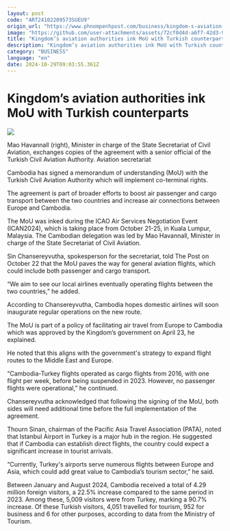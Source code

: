 ```yaml
---
layout: post
code: "ART24102209573SUEU9"
origin_url: "https://www.phnompenhpost.com/business/kingdom-s-aviation-authorities-ink-mou-with-turkish-counterparts-"
image: "https://github.com/user-attachments/assets/72cf0d4d-a6f7-42d3-9776-766ca2edafc2"
title: "Kingdom’s aviation authorities ink MoU with Turkish counterparts"
description: "​​Kingdom’s aviation authorities ink MoU with Turkish counterparts ​"
category: "BUSINESS"
language: "en"
date: 2024-10-29T09:03:55.361Z
---
```


# Kingdom’s aviation authorities ink MoU with Turkish counterparts

![](https://github.com/user-attachments/assets/0b25434b-bf25-4262-8d9e-1c3de3dfb00d)

Mao Havannall (right), Minister in charge of the State Secretariat of Civil Aviation, exchanges copies of the agreement with a senior official of the Turkish Civil Aviation Authority. Aviation secretariat

Cambodia has signed a memorandum of understanding (MoU) with the Turkish Civil Aviation Authority which will implement co-terminal rights.

The agreement is part of broader efforts to boost air passenger and cargo transport between the two countries and increase air connections between Europe and Cambodia.

The MoU was inked during the ICAO Air Services Negotiation Event (ICAN2024), which is taking place from October 21-25, in Kuala Lumpur, Malaysia. The Cambodian delegation was led by Mao Havannall, Minister in charge of the State Secretariat of Civil Aviation.

Sin Chansereyvutha, spokesperson for the secretariat, told The Post on October 22 that the MoU paves the way for general aviation flights, which could include both passenger and cargo transport. 

“We aim to see our local airlines eventually operating flights between the two countries,” he added.

According to Chansereyvutha, Cambodia hopes domestic airlines will soon inaugurate regular operations on the new route.

The MoU is part of a policy of facilitating air travel from Europe to Cambodia which was approved by the Kingdom’s government on April 23, he explained.

He noted that this aligns with the government's strategy to expand flight routes to the Middle East and Europe.

“Cambodia-Turkey flights operated as cargo flights from 2016, with one flight per week, before being suspended in 2023. However, no passenger flights were operational,” he continued.

Chansereyvutha acknowledged that following the signing of the MoU, both sides will need additional time before the full implementation of the agreement.

Thourn Sinan, chairman of the Pacific Asia Travel Association (PATA), noted that Istanbul Airport in Turkey is a major hub in the region. He suggested that if Cambodia can establish direct flights, the country could expect a significant increase in tourist arrivals. 

“Currently, Turkey's airports serve numerous flights between Europe and Asia, which could add great value to Cambodia’s tourism sector,” he said.

Between January and August 2024, Cambodia received a total of 4.29 million foreign visitors, a 22.5% increase compared to the same period in 2023. Among these, 5,009 visitors were from Turkey, marking a 90.7% increase. Of these Turkish visitors, 4,051 travelled for tourism, 952 for business and 6 for other purposes, according to data from the Ministry of Tourism.